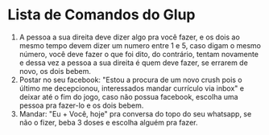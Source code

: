 # Lista de Comandos do Glup

1. A pessoa a sua direita deve dizer algo pra você fazer, e os dois ao mesmo tempo devem dizer um numero entre 1 e 5, caso digam o mesmo número, você deve fazer o que foi dito, do contrário, tentam novamente e dessa vez a pessoa a sua direita é quem deve fazer, se errarem de novo, os dois bebem.
2. Postar no seu facebook: "Estou a procura de um novo crush pois o último me decepcionou, interessados mandar currículo via inbox" e deixar até o fim do jogo, caso não possua facebook, escolha uma pessoa pra fazer-lo e os dois bebem.
3. Mandar: "Eu + Você, hoje" pra conversa do topo do seu whatsapp, se não o fizer, beba 3 doses e escolha alguém pra fazer.

